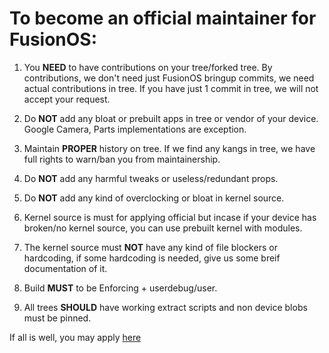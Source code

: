 # To become an official maintainer for FusionOS:

1. You **NEED** to have contributions on your tree/forked tree. By contributions, we don't need just FusionOS bringup commits, we need actual contributions in tree. If you have just 1 commit in tree, we will not accept your request.

2. Do **NOT** add any bloat or prebuilt apps in tree or vendor of your device. Google Camera, Parts implementations are exception.

3. Maintain **PROPER** history on tree. If we find any kangs in tree, we have full rights to warn/ban you from maintainership.

4. Do **NOT** add any harmful tweaks or useless/redundant props.

5. Do **NOT** add any kind of overclocking or bloat in kernel source. 

6. Kernel source is must for applying official but incase if your device has broken/no kernel source, you can use prebuilt kernel with modules.

7. The kernel source must **NOT** have any kind of file blockers or hardcoding, if some hardcoding is needed, give us some breif documentation of it.

8. Build **MUST** to be Enforcing + userdebug/user.

9. All trees **SHOULD** have working extract scripts and non device blobs must be pinned.

If all is well, you may apply [here](https://github.com/Fusion-OS/official_devices/issues/new/choose)
